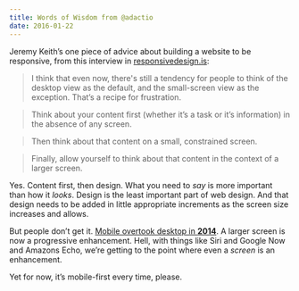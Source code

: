```yaml
---
title: Words of Wisdom from @adactio
date: 2016-01-22
---
```

Jeremy Keith’s one piece of advice about building a website to be responsive, from this interview in [responsivedesign.is](https://responsivedesign.is):

> I think that even now, there's still a tendency for people to think of the desktop view as the default, and the small-screen view as the exception. That’s a recipe for frustration.

> Think about your content first (whether it’s a task or it’s information) in the absence of any screen.

> Then think about that content on a small, constrained screen.

> Finally, allow yourself to think about that content in the context of a larger screen.

Yes. Content first, then design. What you need to _say_ is more important than how it _looks_. Design is the least important part of web design. And that design needs to be added in little appropriate increments as the screen size increases and allows.

But people don’t get it. [Mobile overtook desktop in **2014**](https://searchenginewatch.com/sew/opinion/2353616/mobile-now-exceeds-pc-the-biggest-shift-since-the-internet-began). A larger screen is now a progressive enhancement. Hell, with things like Siri and Google Now and Amazons Echo, we’re getting to the point where even a *screen* is an enhancement.

Yet for now, it’s mobile-first every time, please.